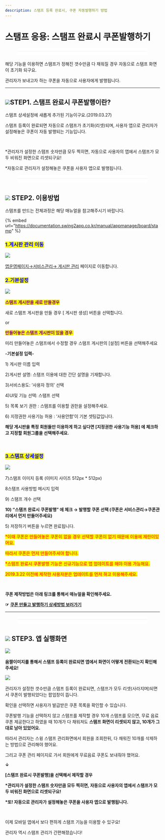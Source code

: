 ```yaml
---
description: 스탬프 등록 완료시, 쿠폰 자동발행하기 방법
---
```


# 스탬프 응용: 스탬프 완료시 쿠폰발행하기

<figure><img src="../../../.gitbook/assets/구분선 (4) (1).PNG" alt=""><figcaption></figcaption></figure>

해당 기능을 이용하면 스탬프가 정해진 갯수만큼 다 채워질 경우 자동으로 스탬프 화면이 초기화 되구요.

관리자가 보내고자 하는 쿠폰을 자동으로 사용자에게 발행됩니다.

***

## ![](https://wp.swing2app.co.kr/wp-content/uploads/2020/04/%EB%8B%A8%EB%9D%BD1-1.png)STEP1. 스탬프 완료시 쿠폰발행이란?

스탬프 상세설정에 새롭게 추가된 기능이구요.(2019.03.27)

스탬프 등록이 완료되면 자동으로 스탬프가 초기화(리셋)되며, 사용자 앱으로 관리자가 설정해놓은 쿠폰이 자동 발행되는 기능입니다.

<div align="left">

<img src="https://wp.swing2app.co.kr/wp-content/uploads/2019/03/%EC%8A%A4%ED%83%AC%ED%94%84-%EC%9E%90%EB%8F%99%EC%BF%A0%ED%8F%B0.png" alt="">

</div>

\*관리자가 설정한 스탬프 숫자만큼 모두 찍히면, 자동으로 사용자의 앱에서 스탬프가 모두 비워진 화면으로 리셋되구요!

\*자동으로 관리자가 설정해놓은 쿠폰을 사용자 앱으로 발행됩니다.

<figure><img src="../../../.gitbook/assets/구분선 (4) (1).PNG" alt=""><figcaption></figcaption></figure>

## ![](https://wp.swing2app.co.kr/wp-content/uploads/2020/04/%EB%8B%A8%EB%9D%BD1-1.png) STEP2. 이용방법

스탬프를 만드는 전체과정은 해당 매뉴얼을 참고해주시기 바랍니다.

{% embed url="https://documentation.swing2app.co.kr/manual/appmanage/board/stamp" %}

### <mark style="color:blue;">**1.게시판 관리 이동**</mark>

![](https://wp.swing2app.co.kr/wp-content/uploads/2018/09/%EA%B2%8C%EC%8B%9C%ED%8C%90%EA%B4%80%EB%A6%AC.png)

[앱운영페이지→서비스관리→ 게시판 관리](http://www.swing2app.co.kr/view/board\_edit) 페이지로 이동합니다.



### <mark style="color:blue;">**2.기본설정**</mark>

![](https://wp.swing2app.co.kr/wp-content/uploads/2019/03/%EC%8A%A4%ED%83%AC%ED%94%841\_20.02.png)

<mark style="color:purple;">**스탬프 게시판을 새로 만들경우**</mark>

새로 스탬프 게시판을 만들 경우 \[ 게시판 생성] 버튼을 선택합니다.

or

<mark style="color:purple;">**만들어놓은 스탬프 게시판이 있을 경우 ​**</mark>

미리 만들어놓은 스탬프에서 수정할 경우 스탬프 게시판의 \[설정] 버튼을 선택해주세요

**-기본설정 입력-**

1\) 게시판 이름 입력

2\)게시판 설명: 스탬프 이용에 대한 간단 설명을 기재합니다.

3\)서비스용도: ‘사용자 정의’ 선택

4\)UI및 기능 선택: 스탬프 선택

5\) 목록 보기 권한 : 스탬프를 이용할 권한을 설정해주세요.

6\) 지정권한 사용기능 허용 : ‘사용안함’이 기본 셋팅값입니다.

**해당 게시판을 특정 회원들만 이용하게 하고 싶다면 \[지정권한 사용기능 허용] 에 체크하고 지정할 회원그룹을 선택해주세요.**

<mark style="color:orange;">​</mark>

### <mark style="color:blue;">**3.스탬프 상세설정**</mark>

![](https://wp.swing2app.co.kr/wp-content/uploads/2019/03/%EC%8A%A4%ED%83%AC%ED%94%842\_20.02.png)

7\)스탬프 이미지 등록 (이미지 사이즈 512px \* 512px)

8스탬프 사용방법 메시지 입력

9\) 스탬프 개수 선택

**10) “스탬프 완료시 쿠폰발행” 에 체크 → 발행할 쿠폰 선택 (쿠폰은 서비스관리→쿠폰관리에서 먼저 만들어주세요)**

5\) 저장하기 버튼을 누르면 완료됩니다.

<mark style="color:red;">\*이때 쿠폰은 만들어놓은 쿠폰이 없을 경우 선택할 쿠폰이 없기 때문에 이용에 제한이있어요.</mark>

<mark style="color:red;">따라서 쿠폰은 먼저 만들어주셔야 합니다.</mark>

<mark style="color:red;">\*스탬프 완료시 쿠폰발행 기능은 신규기능으로 앱 업데이트를 해야 이용 가능해요.</mark>

<mark style="color:red;">2019.3.22 이전에 제작한 사용자분은 업데이트를 먼저 하고 이용해주세요.</mark>

**​**

**쿠폰 제작방법은 아래 링크를 통해서 매뉴얼을 확인해주세요.**

**☞** [**쿠폰 만들고 발행하기 상세방법 보러가기**](../service/coupon.md)

***

<figure><img src="../../../.gitbook/assets/구분선 (4) (1).PNG" alt=""><figcaption></figcaption></figure>

## ![](https://wp.swing2app.co.kr/wp-content/uploads/2020/04/%EB%8B%A8%EB%9D%BD1-1.png) STEP3. 앱 실행화면

![](https://wp.swing2app.co.kr/wp-content/uploads/2019/03/%EB%85%B9%ED%99%94\_2019\_03\_28\_14\_15\_58\_592.gif)

**움짤이미지를 통해서 스탬프 등록이 완료되면 앱에서 화면이 어떻게 전환되는지 확인해주세요!**



![](https://wp.swing2app.co.kr/wp-content/uploads/2018/09/%EC%8A%A4%ED%83%AC%ED%94%84-%EC%9E%90%EB%8F%99%EC%BF%A0%ED%8F%B02.png)

관리자가 설정한 갯수만큼 스탬프 등록이 완료되면, 스탬프가 모두 리셋(사라지며)되면서 쿠폰이 발행되었다는 팝업창이 뜹니다.

확인을 선택하면 사용자가 발급받은 쿠폰 목록을 확인할 수 있습니다.



쿠폰발행 기능을 선택하지 않고 스탬프를 제작할 경우 10개 스탬프를 모으면, 무료 음료 쿠폰 제공한다고 하였을 때 10개가 다 채워져도 **스탬프 화면이 리셋되지 않고, 10개가 그대로 남아 있었어요.**

따라서 관리자는 스윙 스탬프 관리화면에서 회원을 조회한뒤, 다 채워진 10개를 삭제하는 방법으로 관리해야 했어요.

그리고 쿠폰 관리 페이지로 가서 회원에게 무료음료 쿠폰도 보내줘야 했어요.

**↓**

**\[스탬프 완료시 쿠폰발행]을 선택해서 제작할 경우**

**\*관리자가 설정한 스탬프 숫자만큼 모두 찍히면, 자동으로 사용자의 앱에서 스탬프가 모두 비워진 화면으로 리셋되구요!**

**\*또! 자동으로 관리자가 설정해놓은 쿠폰을 사용자 앱으로 발행됩니다.**

**​**

이제 모바일 앱에서 보다 편하게 스탬프 기능을 이용할 수 있구요!

관리자 역시 스탬프 관리가 간편해졌습니다!
